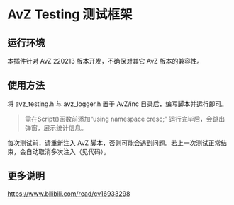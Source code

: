 # AvZ Testing 测试框架

## 运行环境

本插件针对 AvZ 220213 版本开发，不确保对其它 AvZ 版本的兼容性。

## 使用方法
将 avz_testing.h 与 avz_logger.h 置于 AvZ/inc 目录后，编写脚本并运行即可。

> 需在Script()函数前添加“using namespace cresc;”
运行完毕后，会跳出弹窗，展示统计信息。

每次测试前，请重新注入 AvZ 脚本，否则可能会遇到问题。若上一次测试正常结束，会自动取消多次注入（见代码）。

## 更多说明
https://www.bilibili.com/read/cv16933298
